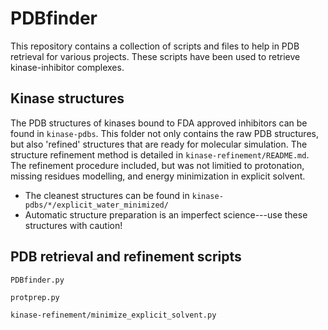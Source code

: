 # PDBfinder
This repository contains a collection of scripts and files to help in PDB retrieval for various projects. These scripts have been used to retrieve kinase-inhibitor complexes.

## Kinase structures
The PDB structures of kinases bound to FDA approved inhibitors can be found in `kinase-pdbs`. This folder not only contains the raw PDB structures, but also 'refined' structures that are ready for molecular simulation. The structure refinement method is detailed in `kinase-refinement/README.md`. The refinement procedure included, but was not limitied to protonation, missing residues modelling, and energy minimization in explicit solvent. 

* The cleanest structures can be found in `kinase-pdbs/*/explicit_water_minimized/`
* Automatic structure preparation is an imperfect science---use these structures with caution!

## PDB retrieval and refinement scripts
```
PDBfinder.py
```
```
protprep.py
```
```
kinase-refinement/minimize_explicit_solvent.py
```